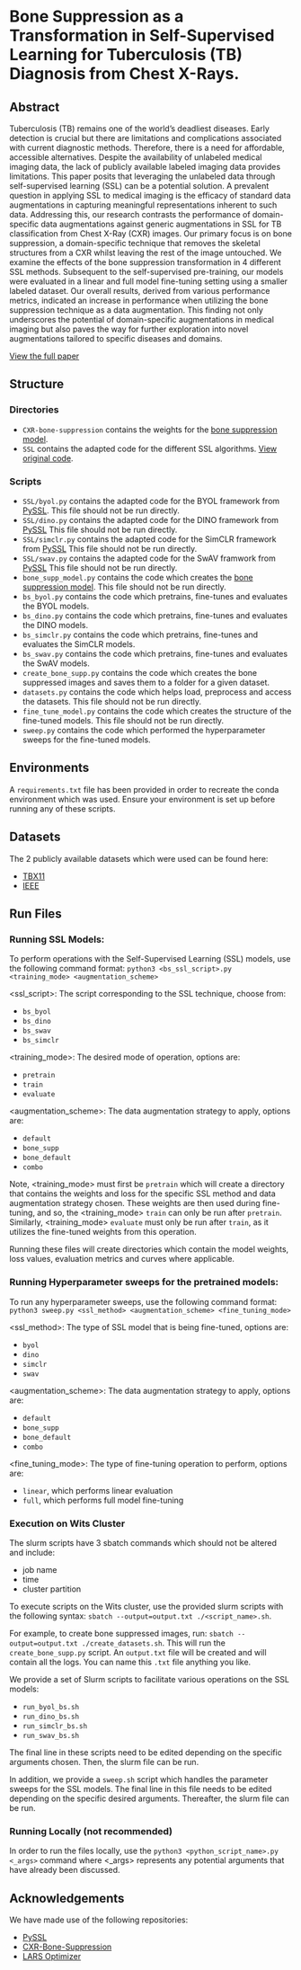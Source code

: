 # Bone Suppression as a Transformation in Self-Supervised Learning for Tuberculosis (TB) Diagnosis from Chest X-Rays.

## Abstract
Tuberculosis (TB) remains one of the world’s deadliest diseases. Early detection is crucial but there are limitations
and complications associated with current diagnostic methods.
Therefore, there is a need for affordable, accessible alternatives.
Despite the availability of unlabeled medical imaging data,
the lack of publicly available labeled imaging data provides
limitations. This paper posits that leveraging the unlabeled data
through self-supervised learning (SSL) can be a potential solution.
A prevalent question in applying SSL to medical imaging
is the efficacy of standard data augmentations in capturing
meaningful representations inherent to such data. Addressing
this, our research contrasts the performance of domain-specific
data augmentations against generic augmentations in SSL for
TB classification from Chest X-Ray (CXR) images. Our primary
focus is on bone suppression, a domain-specific technique that
removes the skeletal structures from a CXR whilst leaving the
rest of the image untouched. We examine the effects of the
bone suppression transformation in 4 different SSL methods.
Subsequent to the self-supervised pre-training, our models were
evaluated in a linear and full model fine-tuning setting using a
smaller labeled dataset. Our overall results, derived from various
performance metrics, indicated an increase in performance when
utilizing the bone suppression technique as a data augmentation.
This finding not only underscores the potential of domain-specific
augmentations in medical imaging but also paves the way for
further exploration into novel augmentations tailored to specific
diseases and domains.

[View the full paper](https://github.com/LucianoMeixieira/TB-Augmentations-SSL/blob/main/Research_Report.pdf)

## Structure

### Directories
- `CXR-bone-suppression` contains the weights for the [bone suppression model](https://github.com/sivaramakrishnan-rajaraman/CXR-bone-suppression).
- `SSL` contains the adapted code for the different SSL algorithms. [View original code](https://github.com/giakou4/pyssl). 

### Scripts
- `SSL/byol.py` contains the adapted code for the BYOL framework from [PySSL](https://github.com/giakou4/pyssl). This file should not be run directly. 
- `SSL/dino.py` contains the adapted code for the DINO framework from [PySSL](https://github.com/giakou4/pyssl) This file should not be run directly.
- `SSL/simclr.py` contains the adapted code for the SimCLR framework from [PySSL](https://github.com/giakou4/pyssl) This file should not be run directly.
- `SSL/swav.py` contains the adapted code for the SwAV framwork from [PySSL](https://github.com/giakou4/pyssl) This file should not be run directly.
- `bone_supp_model.py` contains the code which creates the [bone suppression model](https://github.com/sivaramakrishnan-rajaraman/CXR-bone-suppression.git). This file should not be run directly.
- `bs_byol.py` contains the code which pretrains, fine-tunes and evaluates the BYOL models. 
- `bs_dino.py` contains the code which pretrains, fine-tunes and evaluates the DINO models.
- `bs_simclr.py` contains the code which pretrains, fine-tunes and evaluates the SimCLR models. 
- `bs_swav.py` contains the code which pretrains, fine-tunes and evaluates the SwAV models. 
- `create_bone_supp.py` contains the code which creates the bone suppressed images and saves them to a folder for a given dataset. 
- `datasets.py` contains the code which helps load, preprocess and access the datasets. This file should not be run directly.
- `fine_tune_model.py` contains the code which creates the structure of the fine-tuned models. This file should not be run directly.
- `sweep.py` contains the code which performed the hyperparameter sweeps for the fine-tuned models.

## Environments
A `requirements.txt` file has been provided in order to recreate the conda environment which was used. 
Ensure your environment is set up before running any of these scripts. 

## Datasets
The 2 publicly available datasets which were used can be found here:
- [TBX11](https://www.kaggle.com/datasets/usmanshams/tbx-11)
- [IEEE](https://ieee-dataport.org/documents/tuberculosis-tb-chest-x-ray-database)

## Run Files
### Running SSL Models:

To perform operations with the Self-Supervised Learning (SSL) models, use the following command format:
`python3 <bs_ssl_script>.py <training_mode> <augmentation_scheme>`

<ssl_script>:  The script corresponding to the SSL technique, choose from:
- `bs_byol`
- `bs_dino`
- `bs_swav`
- `bs_simclr`

<training_mode>: The desired mode of operation, options are:
- `pretrain`
- `train`
- `evaluate`

<augmentation_scheme>: The data augmentation strategy to apply, options are:
- `default`
- `bone_supp`
- `bone_default`
- `combo`

Note, <training_mode> must first be `pretrain` which will create a directory that contains the weights and loss for the specific
SSL method and data augmentation strategy chosen. 
These weights are then used during fine-tuning, and so, the <training_mode> `train` can only be run
after `pretrain`. Similarly, <training_mode> `evaluate` must only be run after `train`, as it utilizes the fine-tuned weights from this operation. 

Running these files will create directories which contain the model weights, loss values, evaluation metrics and curves where applicable. 

### Running Hyperparameter sweeps for the pretrained models:
To run any hyperparameter sweeps, use the following command format:
`python3 sweep.py <ssl_method> <augmentation_scheme> <fine_tuning_mode>`

<ssl_method>: The type of SSL model that is being fine-tuned, options are:
- `byol`
- `dino`
- `simclr`
- `swav`

<augmentation_scheme>: The data augmentation strategy to apply, options are:
- `default`
- `bone_supp`
- `bone_default`
- `combo`

<fine_tuning_mode>: The type of fine-tuning operation to perform, options are:
- `linear`, which performs linear evaluation
- `full`, which performs full model fine-tuning

### Execution on Wits Cluster
The slurm scripts have 3 sbatch commands which should not be altered and include:
- job name
- time
- cluster partition

To execute scripts on the Wits cluster, use the provided slurm scripts with the following syntax:
`sbatch --output=output.txt ./<script_name>.sh`. 

For example, to create bone suppressed images, run: `sbatch --output=output.txt ./create_datasets.sh`. This will run
the `create_bone_supp.py` script. An `output.txt` file will be created and will contain all the logs. You can name this `.txt` file anything you like.

We provide a set of Slurm scripts to facilitate various operations on the SSL models:

- `run_byol_bs.sh`
- `run_dino_bs.sh`
- `run_simclr_bs.sh`
- `run_swav_bs.sh`

The final line in these scripts need to be edited depending on the specific arguments chosen. Then, the slurm file can be run.

In addition, we provide a `sweep.sh` script which handles the parameter sweeps for the SSL models. The final
line in this file needs to be edited depending on the specific desired arguments. Thereafter, the slurm file can be run.

### Running Locally (not recommended)
In order to run the files locally, use the `python3 <python_script_name>.py <_args>` command where <_args> represents
any potential arguments that have already been discussed.

## Acknowledgements
We have made use of the following repositories:
- [PySSL](https://github.com/giakou4/pyssl)
- [CXR-Bone-Suppression](https://github.com/sivaramakrishnan-rajaraman/CXR-bone-suppression.git)
- [LARS Optimizer](https://github.com/kakaobrain/torchlars/tree/master)